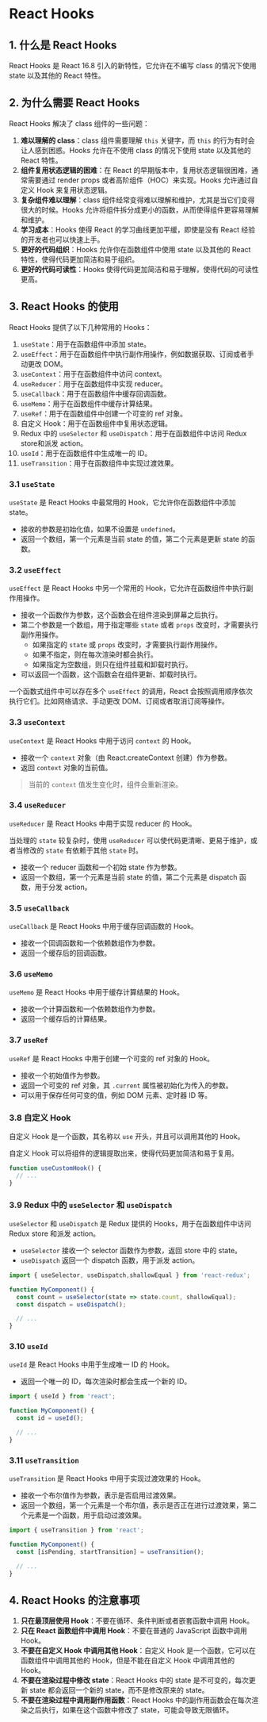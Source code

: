 # React Hooks

## 1. 什么是 React Hooks

React Hooks 是 React 16.8 引入的新特性，它允许在不编写 class 的情况下使用 state 以及其他的 React 特性。

## 2. 为什么需要 React Hooks

React Hooks 解决了 class 组件的一些问题：

1. **难以理解的 class**：class 组件需要理解 `this` 关键字，而 `this` 的行为有时会让人感到困惑。Hooks 允许在不使用 class 的情况下使用 state 以及其他的 React 特性。
2. **组件复用状态逻辑的困难**：在 React 的早期版本中，复用状态逻辑很困难，通常需要通过 render props 或者高阶组件（HOC）来实现。Hooks 允许通过自定义 Hook 来复用状态逻辑。
3. **复杂组件难以理解**：class 组件经常变得难以理解和维护，尤其是当它们变得很大的时候。Hooks 允许将组件拆分成更小的函数，从而使得组件更容易理解和维护。
4. **学习成本**：Hooks 使得 React 的学习曲线更加平缓，即使是没有 React 经验的开发者也可以快速上手。
5. **更好的代码组织**：Hooks 允许你在函数组件中使用 state 以及其他的 React 特性，使得代码更加简洁和易于组织。
6. **更好的代码可读性**：Hooks 使得代码更加简洁和易于理解，使得代码的可读性更高。

## 3. React Hooks 的使用

React Hooks 提供了以下几种常用的 Hooks：

1. `useState`：用于在函数组件中添加 state。
2. `useEffect`：用于在函数组件中执行副作用操作，例如数据获取、订阅或者手动更改 DOM。
3. `useContext`：用于在函数组件中访问 context。
4. `useReducer`：用于在函数组件中实现 reducer。
5. `useCallback`：用于在函数组件中缓存回调函数。
6. `useMemo`：用于在函数组件中缓存计算结果。
7. `useRef`：用于在函数组件中创建一个可变的 ref 对象。
8. 自定义 Hook：用于在函数组件中复用状态逻辑。
9. Redux 中的 `useSelector` 和 `useDispatch`：用于在函数组件中访问 Redux store和派发 action。
10. `useId`：用于在函数组件中生成唯一的 ID。
11. `useTransition`：用于在函数组件中实现过渡效果。

### 3.1 `useState`

`useState` 是 React Hooks 中最常用的 Hook，它允许你在函数组件中添加 state。

- 接收的参数是初始化值，如果不设置是 `undefined`。
- 返回一个数组，第一个元素是当前 state 的值，第二个元素是更新 state 的函数。


### 3.2 `useEffect`

`useEffect` 是 React Hooks 中另一个常用的 Hook，它允许在函数组件中执行副作用操作。

- 接收一个函数作为参数，这个函数会在组件渲染到屏幕之后执行。
- 第二个参数是一个数组，用于指定哪些 `state` 或者 `props` 改变时，才需要执行副作用操作。
  - 如果指定的 `state` 或 `props` 改变时，才需要执行副作用操作。
  - 如果不指定，则在每次渲染时都会执行。
  - 如果指定为空数组，则只在组件挂载和卸载时执行。
- 可以返回一个函数，这个函数会在组件更新、卸载时执行。

一个函数式组件中可以存在多个 `useEffect` 的调用，React 会按照调用顺序依次执行它们。比如网络请求、手动更改 DOM、订阅或者取消订阅等操作。


### 3.3 `useContext`

`useContext` 是 React Hooks 中用于访问 `context` 的 Hook。

- 接收一个 `context` 对象（由 React.createContext 创建）作为参数。
- 返回 `context` 对象的当前值。

> 当前的 `context` 值发生变化时，组件会重新渲染。

### 3.4 `useReducer`

`useReducer` 是 React Hooks 中用于实现 reducer 的 Hook。

当处理的 `state` 较复杂时，使用 `useReducer` 可以使代码更清晰、更易于维护，或者当修改的 `state` 有依赖于其他 `state` 时。

- 接收一个 reducer 函数和一个初始 state 作为参数。
- 返回一个数组，第一个元素是当前 state 的值，第二个元素是 dispatch 函数，用于分发 action。

### 3.5 `useCallback`

`useCallback` 是 React Hooks 中用于缓存回调函数的 Hook。

- 接收一个回调函数和一个依赖数组作为参数。
- 返回一个缓存后的回调函数。

### 3.6 `useMemo`

`useMemo` 是 React Hooks 中用于缓存计算结果的 Hook。

- 接收一个计算函数和一个依赖数组作为参数。
- 返回一个缓存后的计算结果。


### 3.7 `useRef`

`useRef` 是 React Hooks 中用于创建一个可变的 ref 对象的 Hook。

- 接收一个初始值作为参数。
- 返回一个可变的 ref 对象，其 `.current` 属性被初始化为传入的参数。
- 可以用于保存任何可变的值，例如 DOM 元素、定时器 ID 等。

### 3.8 自定义 Hook

自定义 Hook 是一个函数，其名称以 `use` 开头，并且可以调用其他的 Hook。

自定义 Hook 可以将组件的逻辑提取出来，使得代码更加简洁和易于复用。

```js
function useCustomHook() {
  // ...
}
```

### 3.9 Redux 中的 `useSelector` 和 `useDispatch`

`useSelector` 和 `useDispatch` 是 Redux 提供的 Hooks，用于在函数组件中访问 Redux store 和派发 action。

- `useSelector` 接收一个 selector 函数作为参数，返回 store 中的 state。
- `useDispatch` 返回一个 dispatch 函数，用于派发 action。

```js
import { useSelector, useDispatch,shallowEqual } from 'react-redux';

function MyComponent() {
  const count = useSelector(state => state.count, shallowEqual);
  const dispatch = useDispatch();

  // ...
}
```

### 3.10 `useId`

`useId` 是 React Hooks 中用于生成唯一 ID 的 Hook。

- 返回一个唯一的 ID，每次渲染时都会生成一个新的 ID。

```js
import { useId } from 'react';

function MyComponent() {
  const id = useId();

  // ...
}
```

### 3.11 `useTransition`

`useTransition` 是 React Hooks 中用于实现过渡效果的 Hook。

- 接收一个布尔值作为参数，表示是否启用过渡效果。
- 返回一个数组，第一个元素是一个布尔值，表示是否正在进行过渡效果，第二个元素是一个函数，用于启动过渡效果。

```js
import { useTransition } from 'react';

function MyComponent() {
  const [isPending, startTransition] = useTransition();

  // ...
}
```

## 4. React Hooks 的注意事项

1. **只在最顶层使用 Hook**：不要在循环、条件判断或者嵌套函数中调用 Hook。
2. **只在 React 函数组件中调用 Hook**：不要在普通的 JavaScript 函数中调用 Hook。
3. **不要在自定义 Hook 中调用其他 Hook**：自定义 Hook 是一个函数，它可以在函数组件中调用其他的 Hook，但是不能在自定义 Hook 中调用其他的 Hook。
4. **不要在渲染过程中修改 state**：React Hooks 中的 state 是不可变的，每次更新 state 都会返回一个新的 state，而不是修改原来的 state。
5. **不要在渲染过程中调用副作用函数**：React Hooks 中的副作用函数会在每次渲染之后执行，如果在这个函数中修改了 state，可能会导致无限循环。

